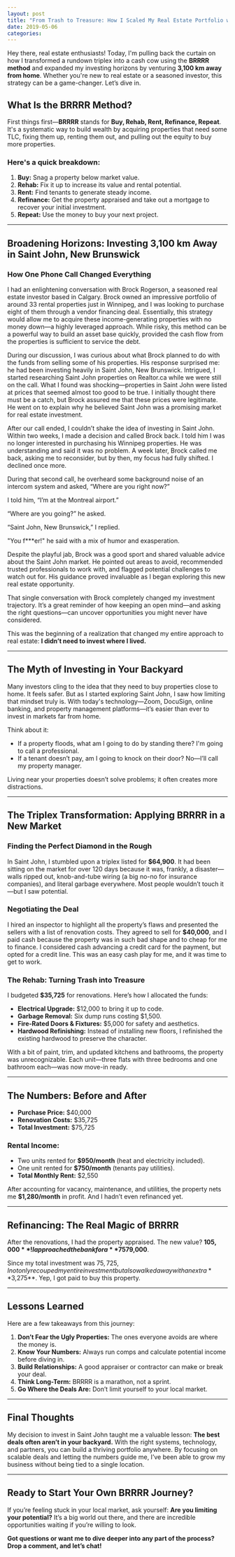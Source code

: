 ```yaml
---
layout: post
title: "From Trash to Treasure: How I Scaled My Real Estate Portfolio with the BRRRR Method 3,100 km Away"
date: 2019-05-06
categories: 
---
```


Hey there, real estate enthusiasts! Today, I'm pulling back the curtain on how I transformed a rundown triplex into a cash cow using the **BRRRR method** and expanded my investing horizons by venturing **3,100 km away from home**. Whether you're new to real estate or a seasoned investor, this strategy can be a game-changer. Let’s dive in.

## What Is the BRRRR Method?

First things first—**BRRRR** stands for **Buy, Rehab, Rent, Refinance, Repeat**. It's a systematic way to build wealth by acquiring properties that need some TLC, fixing them up, renting them out, and pulling out the equity to buy more properties.

### Here's a quick breakdown:
1. **Buy:** Snag a property below market value.
2. **Rehab:** Fix it up to increase its value and rental potential.
3. **Rent:** Find tenants to generate steady income.
4. **Refinance:** Get the property appraised and take out a mortgage to recover your initial investment.
5. **Repeat:** Use the money to buy your next project.

---

## Broadening Horizons: Investing 3,100 km Away in Saint John, New Brunswick 

### How One Phone Call Changed Everything

I had an enlightening conversation with Brock Rogerson, a seasoned real estate investor based in Calgary. Brock owned an impressive portfolio of around 33 rental properties just in Winnipeg, and I was looking to purchase eight of them through a vendor financing deal. Essentially, this strategy would allow me to acquire these income-generating properties with no money down—a highly leveraged approach. While risky, this method can be a powerful way to build an asset base quickly, provided the cash flow from the properties is sufficient to service the debt.

During our discussion, I was curious about what Brock planned to do with the funds from selling some of his properties. His response surprised me: he had been investing heavily in Saint John, New Brunswick. Intrigued, I started researching Saint John properties on Realtor.ca while we were still on the call. What I found was shocking—properties in Saint John were listed at prices that seemed almost too good to be true. I initially thought there must be a catch, but Brock assured me that these prices were legitimate. He went on to explain why he believed Saint John was a promising market for real estate investment.

After our call ended, I couldn’t shake the idea of investing in Saint John. Within two weeks, I made a decision and called Brock back. I told him I was no longer interested in purchasing his Winnipeg properties. He was understanding and said it was no problem. A week later, Brock called me back, asking me to reconsider, but by then, my focus had fully shifted. I declined once more.

During that second call, he overheard some background noise of an intercom system and asked, “Where are you right now?”

I told him, “I’m at the Montreal airport.”

“Where are you going?” he asked.

“Saint John, New Brunswick,” I replied.

"You f***er!" he said with a mix of humor and exasperation.

Despite the playful jab, Brock was a good sport and shared valuable advice about the Saint John market. He pointed out areas to avoid, recommended trusted professionals to work with, and flagged potential challenges to watch out for. His guidance proved invaluable as I began exploring this new real estate opportunity.

That single conversation with Brock completely changed my investment trajectory. It’s a great reminder of how keeping an open mind—and asking the right questions—can uncover opportunities you might never have considered.

This was the beginning of a realization that changed my entire approach to real estate: **I didn’t need to invest where I lived.**

---

## The Myth of Investing in Your Backyard

Many investors cling to the idea that they need to buy properties close to home. It feels safer. But as I started exploring Saint John, I saw how limiting that mindset truly is. With today's technology—Zoom, DocuSign, online banking, and property management platforms—it’s easier than ever to invest in markets far from home.

Think about it:
- If a property floods, what am I going to do by standing there? I'm going to call a professional.
- If a tenant doesn’t pay, am I going to knock on their door? No—I’ll call my property manager.

Living near your properties doesn’t solve problems; it often creates more distractions.

---

## The Triplex Transformation: Applying BRRRR in a New Market

### Finding the Perfect Diamond in the Rough

In Saint John, I stumbled upon a triplex listed for **$64,900**. It had been sitting on the market for over 120 days because it was, frankly, a disaster—walls ripped out, knob-and-tube wiring (a big no-no for insurance companies), and literal garbage everywhere. Most people wouldn’t touch it—but I saw potential.

### Negotiating the Deal

I hired an inspector to highlight all the property’s flaws and presented the sellers with a list of renovation costs. They agreed to sell for **$40,000**, and I paid cash because the property was in such bad shape and to cheap for me to finance. I considered cash advancing a credit card for the payment, but opted for a credit line. This was an easy cash play for me, and it was time to get to work.

### The Rehab: Turning Trash into Treasure

I budgeted **$35,725** for renovations. Here’s how I allocated the funds:
- **Electrical Upgrade:** $12,000 to bring it up to code.
- **Garbage Removal:** Six dump runs costing $1,500.
- **Fire-Rated Doors & Fixtures:** $5,000 for safety and aesthetics.
- **Hardwood Refinishing:** Instead of installing new floors, I refinished the existing hardwood to preserve the character.

With a bit of paint, trim, and updated kitchens and bathrooms, the property was unrecognizable. Each unit—three flats with three bedrooms and one bathroom each—was now move-in ready.

---

## The Numbers: Before and After

- **Purchase Price:** $40,000
- **Renovation Costs:** $35,725
- **Total Investment:** $75,725

### Rental Income:
- Two units rented for **$950/month** (heat and electricity included).
- One unit rented for **$750/month** (tenants pay utilities).
- **Total Monthly Rent:** $2,550

After accounting for vacancy, maintenance, and utilities, the property nets me **$1,280/month** in profit. And I hadn’t even refinanced yet.

---

## Refinancing: The Real Magic of BRRRR

After the renovations, I had the property appraised. The new value? **$105,000**! I approached the bank for a **75% loan-to-value (LTV)** mortgage, which means they gave me **$79,000**.

Since my total investment was $75,725, I not only recouped my entire investment but also walked away with an extra **$3,275**. Yep, I got paid to buy this property.

---

## Lessons Learned

Here are a few takeaways from this journey:
1. **Don’t Fear the Ugly Properties:** The ones everyone avoids are where the money is.
2. **Know Your Numbers:** Always run comps and calculate potential income before diving in.
3. **Build Relationships:** A good appraiser or contractor can make or break your deal.
4. **Think Long-Term:** BRRRR is a marathon, not a sprint.
5. **Go Where the Deals Are:** Don’t limit yourself to your local market.

---

## Final Thoughts

My decision to invest in Saint John taught me a valuable lesson: **The best deals often aren’t in your backyard.** With the right systems, technology, and partners, you can build a thriving portfolio anywhere. By focusing on scalable deals and letting the numbers guide me, I’ve been able to grow my business without being tied to a single location.

---

## Ready to Start Your Own BRRRR Journey?

If you’re feeling stuck in your local market, ask yourself: **Are you limiting your potential?** It’s a big world out there, and there are incredible opportunities waiting if you’re willing to look.

**Got questions or want me to dive deeper into any part of the process? Drop a comment, and let’s chat!**